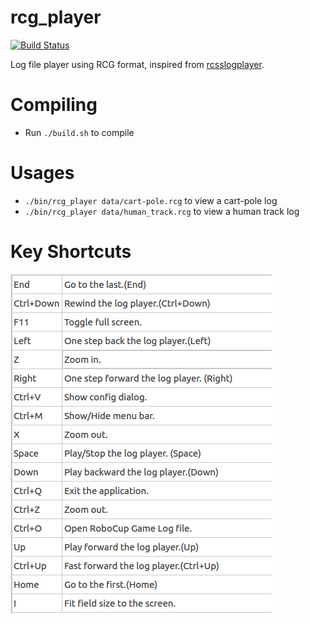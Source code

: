 # rcg\_player

[![Build Status](https://travis-ci.org/aijunbai/rcg_player.svg?branch=master)](https://travis-ci.org/aijunbai/rcg_player)  

Log file player using RCG format, inspired from [rcsslogplayer](http://sourceforge.net/projects/sserver/files/rcsslogplayer/).

# Compiling
- Run `./build.sh` to compile

# Usages
- `./bin/rcg_player data/cart-pole.rcg` to view a cart-pole log
- `./bin/rcg_player data/human_track.rcg` to view a human track log

# Key Shortcuts
![data/keys.png](data/keys.png "Key Shortcuts")

